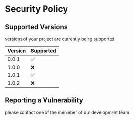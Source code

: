 # Security Policy

## Supported Versions
versions of your project are currently being supported.

| Version | Supported          |
| ------- | ------------------ |
| 0.0.1   | :white_check_mark: |
| 1.0.0   | :x:                |
| 1.0.1   | :white_check_mark: |
| 1.0.2   | :x:                |

## Reporting a Vulnerability

please contact one of the memeber of our development team
